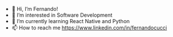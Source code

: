 - 👋 Hi, I’m Fernando!
- 👀 I’m interested in Software Development
- 🌱 I’m currently learning React Native and Python
- 📫 How to reach me https://www.linkedin.com/in/fernandocucci

<!---
fernandocucci/fernandocucci is a ✨ special ✨ repository because its `README.md` (this file) appears on your GitHub profile.
You can click the Preview link to take a look at your changes.
--->
